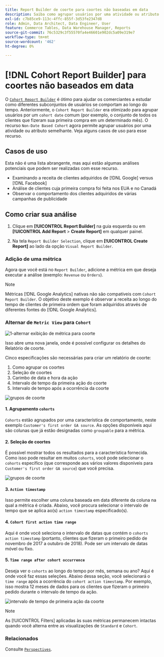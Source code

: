 ```yaml
---
title: Report Builder de coorte para coortes não baseadas em data
description: Saiba como agrupar usuários por uma atividade ou atributo semelhante.
exl-id: c7b85ce9-113c-4ffc-855f-3d53fe2347d8
role: Admin, Data Architect, Data Engineer, User
feature: Commerce Tables, Data Warehouse Manager, Reports
source-git-commit: 76c5329c3f55570fa4e46601e902dc5a09e319e7
workflow-type: tm+mt
source-wordcount: '462'
ht-degree: 0%

---
```


# [!DNL Cohort Report Builder] para coortes não baseados em data

O [`Cohort Report Builder`](../dev-reports/cohort-rpt-bldr.md) é ótimo para ajudar os comerciantes a estudar como diferentes subconjuntos de usuários se comportam ao longo do tempo. Anteriormente, o `Cohort Report Builder` era otimizado para agrupar usuários por um `cohort date` comum (por exemplo, o conjunto de todos os clientes que fizeram sua primeira compra em um determinado mês). O recurso `Non-Date Based Cohort` agora permite agrupar usuários por uma atividade ou atributo semelhante. Veja alguns casos de uso para esse recurso.

## Casos de uso

Esta não é uma lista abrangente, mas aqui estão algumas análises potenciais que podem ser realizadas com esse recurso.

* Examinando a receita de clientes adquiridos de [!DNL Google] versus [!DNL Facebook]
* Análise de clientes cuja primeira compra foi feita nos EUA e no Canadá
* Observar o comportamento dos clientes adquiridos de várias campanhas de publicidade

## Como criar sua análise

1. Clique em **[!UICONTROL Report Builder]** na guia esquerda ou em **[!UICONTROL Add Report** > **Create Report]** em qualquer painel.

1. Na tela `Report Builder Selection`, clique em **[!UICONTROL Create Report]** ao lado da opção `Visual Report Builder`.

### Adição de uma métrica

Agora que você está no `Report Builder`, adicione a métrica em que deseja executar a análise (exemplo: `Revenue` ou `Orders`).

>[!NOTE]
>
>Métricas [!DNL Google Analytics] nativas não são compatíveis com `Cohort Report Builder`. O objetivo deste exemplo é observar a receita ao longo do tempo de clientes de primeira ordem que foram adquiridos através de diferentes fontes do [!DNL Google Analytics].

### Alternar de `Metric View` para `Cohort`

![1-alternar exibição de métrica para coorte](../../assets/1-toggle-metric-view-to-cohort.png)

Isso abre uma nova janela, onde é possível configurar os detalhes do Relatório de coorte.

Cinco especificações são necessárias para criar um relatório de coorte:

1. Como agrupar os coortes
1. Seleção de coortes
1. Carimbo de data e hora da ação
1. Intervalo de tempo da primeira ação do coorte
1. Intervalo de tempo após a ocorrência da coorte

![grupos de coorte](../../assets/2-cohort-groups.png)<!--{: width="200" height="224"}-->



#### 1. Agrupamento `cohorts`

`Cohorts` estão agrupados por uma característica de comportamento, neste exemplo `Customer's first order GA source`. As opções disponíveis aqui são colunas que já estão designadas como `groupable` para a métrica.

#### 2. Seleção de coortes

É possível mostrar todos os resultados para a característica fornecida. Como isso pode resultar em muitos `cohorts`, você pode selecionar o `cohorts` específico (que corresponde aos vários valores disponíveis para `Customer's first order GA source`) que você precisa.

![grupos de coorte](../../assets/4-cohort-groups.png)<!--{: width="300" height="338"}-->

#### 3. `Action timestamp`

Isso permite escolher uma coluna baseada em data diferente da coluna na qual a métrica é criada. Abaixo, você procura selecionar o intervalo de tempo que se aplica ao(s) `action timestamp` especificado(s).

#### 4. `Cohort first action time range`

Aqui é onde você seleciona o intervalo de datas que contém o `cohorts action timestamp` (portanto, clientes que fizeram o primeiro pedido de novembro de 2017 a outubro de 2018). Pode ser um intervalo de datas móvel ou fixo.

#### 5. `Time range after cohort occurrence`

Deseja ver o `cohorts` ao longo do tempo por mês, semana ou ano? Aqui é onde você faz essas seleções. Abaixo dessa seção, você selecionará o `time range` após a ocorrência do `cohort action timestamp`. Por exemplo, isso mostra 12 meses de dados para os clientes que fizeram o primeiro pedido durante o intervalo de tempo da ação.

![intervalo de tempo de primeira ação da coorte](../../assets/5-cohort-first-action-time-range.png)<!--{: width="400" height="557"}-->

>[!NOTE]
>
>As [!UICONTROL Filters] aplicadas às suas métricas permanecem intactas quando você alterna entre as visualizações de `Standard` e `Cohort`.

### Relacionados

Consulte [`Perspectives`](../../data-analyst/dev-reports/cohort-rpt-bldr.md).
